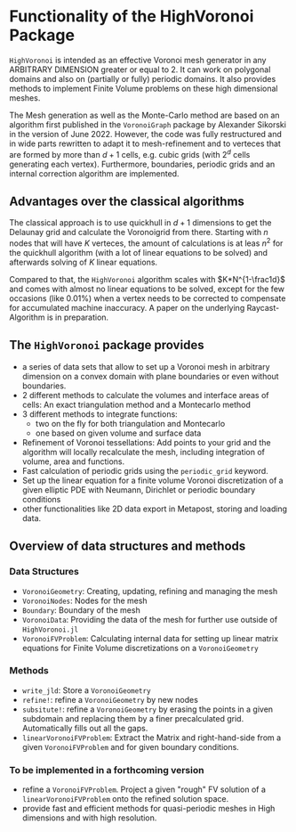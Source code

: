 # Functionality of the HighVoronoi Package

`HighVoronoi` is intended as an effective Voronoi mesh generator in any ARBITRARY DIMENSION greater or equal to 2. It can work on polygonal domains and also on (partially or fully) periodic domains. It also provides methods to implement Finite Volume problems on these high dimensional meshes.

The Mesh generation as well as the Monte-Carlo method are based on an algorithm first published in the `VoronoiGraph` package by Alexander Sikorski in the version of June 2022. However, the code was fully restructured and in wide parts rewritten to adapt it to mesh-refinement and to verteces that are formed by more than $d+1$ cells, e.g. cubic grids (with $2^d$ cells generating each vertex). Furthermore, boundaries, periodic grids and an internal correction algorithm are implemented.

## Advantages over the classical algorithms

The classical approach is to use quickhull in $d+1$ dimensions to get the Delaunay grid and calculate the Voronoigrid from there. Starting with $n$ nodes that will have $K$ verteces, the amount of calculations is at leas $n^2$ for the quickhull algorithm (with a lot of linear equations to be solved) and afterwards solving of $K$ linear equations.

Compared to that, the `HighVoronoi` algorithm scales with $K*N^{1-\frac1d}$ and comes with almost no linear equations to be solved, except for the few occasions (like 0.01%) when a vertex needs to be corrected to compensate for accumulated machine inaccuracy. A paper on the underlying Raycast-Algorithm is in preparation.


## The `HighVoronoi` package provides 

- a series of data sets that allow to set up a Voronoi mesh in arbitrary dimension on a convex domain with plane boundaries or even without boundaries.
- 2 different methods to calculate the volumes and interface areas of cells: An exact triangulation method and a Montecarlo method
- 3 different methods to integrate functions:
    * two on the fly for both triangulation and Montecarlo
    * one based on given volume and surface data
- Refinement of Voronoi tessellations: Add points to your grid and the algorithm will locally recalculate the mesh, including integration of volume, area and functions.
- Fast calculation of periodic grids using the `periodic_grid` keyword.
- Set up the linear equation for a finite volume Voronoi discretization of a given elliptic PDE with Neumann, Dirichlet or periodic boundary conditions
- other functionalities like 2D data export in Metapost, storing and loading data.

## Overview of data structures and methods

### Data Structures
- `VoronoiGeometry`: Creating, updating, refining and managing the mesh
- `VoronoiNodes`: Nodes for the mesh
- `Boundary`: Boundary of the mesh
- `VoronoiData`: Providing the data of the mesh for further use outside of `HighVoronoi.jl`
- `VoronoiFVProblem`: Calculating internal data for setting up linear matrix equations for Finite Volume discretizations on a `VoronoiGeometry`
 
### Methods
- `write_jld`: Store a `VoronoiGeometry`
- `refine!`: refine a `VoronoiGeometry` by new nodes
- `subsitute!`: refine a `VoronoiGeometry` by erasing the points in a given subdomain and replacing them by a finer precalculated grid. Automatically fills out all the gaps.
- `linearVoronoiFVProblem`: Extract the Matrix and right-hand-side from a given `VoronoiFVProblem` and for given boundary conditions.

### To be implemented in a forthcoming version
- refine a `VoronoiFVProblem`. Project a given "rough" FV solution of a `linearVoronoiFVProblem` onto the refined solution space. 
- provide fast and efficient methods for quasi-periodic meshes in High dimensions and with high resolution.

